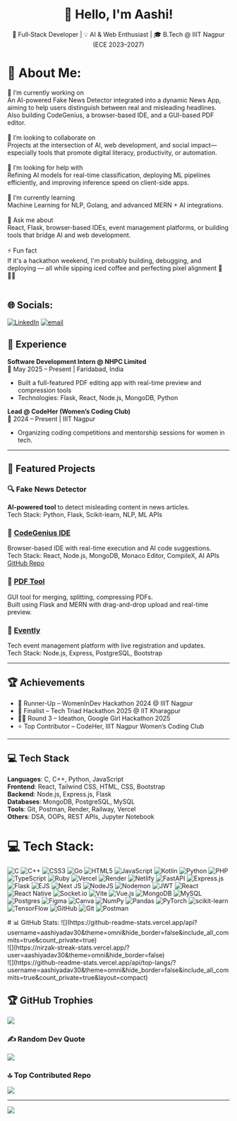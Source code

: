 <h1 align="center">👋 Hello, I'm Aashi!</h1>

<p align="center">
🎯 Full‑Stack Developer | 💡 AI & Web Enthusiast | 🎓 B.Tech @ IIIT Nagpur (ECE 2023–2027)  
</p>

# 💫 About Me:
🔭 I’m currently working on<br>An AI-powered Fake News Detector integrated into a dynamic News App, aiming to help users distinguish between real and misleading headlines. Also building CodeGenius, a browser-based IDE, and a GUI-based PDF editor.<br><br>🤝 I’m looking to collaborate on<br>Projects at the intersection of AI, web development, and social impact—especially tools that promote digital literacy, productivity, or automation.<br><br>🤲 I’m looking for help with<br>Refining AI models for real-time classification, deploying ML pipelines efficiently, and improving inference speed on client-side apps.<br><br>🌱 I’m currently learning<br>Machine Learning for NLP, Golang, and advanced MERN + AI integrations.<br><br>💬 Ask me about<br>React, Flask, browser-based IDEs, event management platforms, or building tools that bridge AI and web development.<br><br>⚡ Fun fact<br>If it's a hackathon weekend, I'm probably building, debugging, and deploying — all while sipping iced coffee and perfecting pixel alignment 🎯👩‍💻<br><br>


## 🌐 Socials:
[![LinkedIn](https://img.shields.io/badge/LinkedIn-%230077B5.svg?logo=linkedin&logoColor=white)](https://linkedin.com/in/https://www.linkedin.com/in/aashi-yadav-398abb289/) [![email](https://img.shields.io/badge/Email-D14836?logo=gmail&logoColor=white)](mailto:aashiyadav1330@gmail.com) 

## 💼 Experience

**Software Development Intern @ NHPC Limited**  
📍 May 2025 – Present | Faridabad, India  
- Built a full-featured PDF editing app with real-time preview and compression tools  
- Technologies: Flask, React, Node.js, MongoDB, Python

**Lead @ CodeHer (Women’s Coding Club)**  
📍 2024 – Present | IIIT Nagpur  
- Organizing coding competitions and mentorship sessions for women in tech.

---

## 🚀 Featured Projects

### 🔍 Fake News Detector  
**AI-powered tool** to detect misleading content in news articles.  
Tech Stack: Python, Flask, Scikit-learn, NLP, ML APIs

### 🧠 [CodeGenius IDE](https://ide-codegenius.onrender.com/)  
Browser-based IDE with real-time execution and AI code suggestions.  
Tech Stack: React, Node.js, MongoDB, Monaco Editor, CompileX, AI APIs  
[GitHub Repo](https://github.com/aashiyadav30/IDE-codeGenius)

### 📄 [PDF Tool](https://github.com/aashiyadav30/PDF-Tools)  
GUI tool for merging, splitting, compressing PDFs.  
Built using Flask and MERN with drag-and-drop upload and real-time preview.

### 🎉 [Evently](https://github.com/aashiyadav30/evently)  
Tech event management platform with live registration and updates.  
Tech Stack: Node.js, Express, PostgreSQL, Bootstrap

---

## 🏆 Achievements

- 🥈 Runner-Up – WomenInDev Hackathon 2024 @ IIIT Nagpur  
- 🏅 Finalist – Tech Triad Hackathon 2025 @ IIT Kharagpur  
- 👩‍💻 Round 3 – Ideathon, Google Girl Hackathon 2025  
- ⭐ Top Contributor – CodeHer, IIIT Nagpur Women’s Coding Club

---

## 💻 Tech Stack

**Languages**: C, C++, Python, JavaScript  
**Frontend**: React, Tailwind CSS, HTML, CSS, Bootstrap  
**Backend**: Node.js, Express.js, Flask  
**Databases**: MongoDB, PostgreSQL, MySQL  
**Tools**: Git, Postman, Render, Railway, Vercel  
**Others**: DSA, OOPs, REST APIs, Jupyter Notebook


# 💻 Tech Stack:
![C](https://img.shields.io/badge/c-%2300599C.svg?style=for-the-badge&logo=c&logoColor=white) ![C++](https://img.shields.io/badge/c++-%2300599C.svg?style=for-the-badge&logo=c%2B%2B&logoColor=white) ![CSS3](https://img.shields.io/badge/css3-%231572B6.svg?style=for-the-badge&logo=css3&logoColor=white) ![Go](https://img.shields.io/badge/go-%2300ADD8.svg?style=for-the-badge&logo=go&logoColor=white) ![HTML5](https://img.shields.io/badge/html5-%23E34F26.svg?style=for-the-badge&logo=html5&logoColor=white) ![JavaScript](https://img.shields.io/badge/javascript-%23323330.svg?style=for-the-badge&logo=javascript&logoColor=%23F7DF1E) ![Kotlin](https://img.shields.io/badge/kotlin-%237F52FF.svg?style=for-the-badge&logo=kotlin&logoColor=white) ![Python](https://img.shields.io/badge/python-3670A0?style=for-the-badge&logo=python&logoColor=ffdd54) ![PHP](https://img.shields.io/badge/php-%23777BB4.svg?style=for-the-badge&logo=php&logoColor=white) ![TypeScript](https://img.shields.io/badge/typescript-%23007ACC.svg?style=for-the-badge&logo=typescript&logoColor=white) ![Ruby](https://img.shields.io/badge/ruby-%23CC342D.svg?style=for-the-badge&logo=ruby&logoColor=white) ![Vercel](https://img.shields.io/badge/vercel-%23000000.svg?style=for-the-badge&logo=vercel&logoColor=white) ![Render](https://img.shields.io/badge/Render-%46E3B7.svg?style=for-the-badge&logo=render&logoColor=white) ![Netlify](https://img.shields.io/badge/netlify-%23000000.svg?style=for-the-badge&logo=netlify&logoColor=#00C7B7) ![FastAPI](https://img.shields.io/badge/FastAPI-005571?style=for-the-badge&logo=fastapi) ![Express.js](https://img.shields.io/badge/express.js-%23404d59.svg?style=for-the-badge&logo=express&logoColor=%2361DAFB) ![Flask](https://img.shields.io/badge/flask-%23000.svg?style=for-the-badge&logo=flask&logoColor=white) ![EJS](https://img.shields.io/badge/ejs-%23B4CA65.svg?style=for-the-badge&logo=ejs&logoColor=black) ![Next JS](https://img.shields.io/badge/Next-black?style=for-the-badge&logo=next.js&logoColor=white) ![NodeJS](https://img.shields.io/badge/node.js-6DA55F?style=for-the-badge&logo=node.js&logoColor=white) ![Nodemon](https://img.shields.io/badge/NODEMON-%23323330.svg?style=for-the-badge&logo=nodemon&logoColor=%BBDEAD) ![JWT](https://img.shields.io/badge/JWT-black?style=for-the-badge&logo=JSON%20web%20tokens) ![React](https://img.shields.io/badge/react-%2320232a.svg?style=for-the-badge&logo=react&logoColor=%2361DAFB) ![React Native](https://img.shields.io/badge/react_native-%2320232a.svg?style=for-the-badge&logo=react&logoColor=%2361DAFB) ![Socket.io](https://img.shields.io/badge/Socket.io-black?style=for-the-badge&logo=socket.io&badgeColor=010101) ![Vite](https://img.shields.io/badge/vite-%23646CFF.svg?style=for-the-badge&logo=vite&logoColor=white) ![Vue.js](https://img.shields.io/badge/vue.js-%2335495e.svg?style=for-the-badge&logo=vuedotjs&logoColor=%234FC08D) ![MongoDB](https://img.shields.io/badge/MongoDB-%234ea94b.svg?style=for-the-badge&logo=mongodb&logoColor=white) ![MySQL](https://img.shields.io/badge/mysql-4479A1.svg?style=for-the-badge&logo=mysql&logoColor=white) ![Postgres](https://img.shields.io/badge/postgres-%23316192.svg?style=for-the-badge&logo=postgresql&logoColor=white) ![Figma](https://img.shields.io/badge/figma-%23F24E1E.svg?style=for-the-badge&logo=figma&logoColor=white) ![Canva](https://img.shields.io/badge/Canva-%2300C4CC.svg?style=for-the-badge&logo=Canva&logoColor=white) ![NumPy](https://img.shields.io/badge/numpy-%23013243.svg?style=for-the-badge&logo=numpy&logoColor=white) ![Pandas](https://img.shields.io/badge/pandas-%23150458.svg?style=for-the-badge&logo=pandas&logoColor=white) ![PyTorch](https://img.shields.io/badge/PyTorch-%23EE4C2C.svg?style=for-the-badge&logo=PyTorch&logoColor=white) ![scikit-learn](https://img.shields.io/badge/scikit--learn-%23F7931E.svg?style=for-the-badge&logo=scikit-learn&logoColor=white) ![TensorFlow](https://img.shields.io/badge/TensorFlow-%23FF6F00.svg?style=for-the-badge&logo=TensorFlow&logoColor=white) ![GitHub](https://img.shields.io/badge/github-%23121011.svg?style=for-the-badge&logo=github&logoColor=white) ![Git](https://img.shields.io/badge/git-%23F05033.svg?style=for-the-badge&logo=git&logoColor=white) ![Postman](https://img.shields.io/badge/Postman-FF6C37?style=for-the-badge&logo=postman&logoColor=white)
<p align =" centre"># 📊 GitHub Stats:
![](https://github-readme-stats.vercel.app/api?username=aashiyadav30&theme=omni&hide_border=false&include_all_commits=true&count_private=true)<br/>
![](https://nirzak-streak-stats.vercel.app/?user=aashiyadav30&theme=omni&hide_border=false)<br/>
![](https://github-readme-stats.vercel.app/api/top-langs/?username=aashiyadav30&theme=omni&hide_border=false&include_all_commits=true&count_private=true&layout=compact)</p>

## 🏆 GitHub Trophies
![](https://github-profile-trophy.vercel.app/?username=aashiyadav30&theme=midnight-purple&no-frame=false&no-bg=false&margin-w=4)

### ✍️ Random Dev Quote
![](https://quotes-github-readme.vercel.app/api?type=vetical&theme=radical)

### 🔝 Top Contributed Repo
![](https://github-contributor-stats.vercel.app/api?username=aashiyadav30&limit=5&theme=radical&combine_all_yearly_contributions=true)

---
[![](https://visitcount.itsvg.in/api?id=aashiyadav30&icon=2&color=5)](https://visitcount.itsvg.in)
